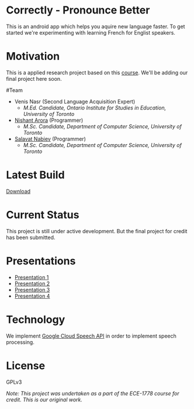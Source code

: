 # Correctly - Pronounce Better
This is an android app which helps you aquire new language faster. To get started we're experimenting with learning French for Englist speakers.

# Motivation
This is a applied research project based on this [course](http://www.eecg.utoronto.ca/~jayar/ece1778/project.html). We'll be adding our final project here soon.

#Team

- Venis Nasr (Second Language Acquisition Expert)
    - *M.Ed. Candidate, Ontario Institute for Studies in Education, University of Toronto*
- [Nishant Arora](https://github.com/whizzzkid) (Programmer)
    - *M.Sc. Candidate, Department of Computer Science, University of Toronto*
- [Salavat Nabiev](https://github.com/nsalavat) (Programmer)
    - *M.Sc. Candidate, Department of Computer Science, University of Toronto*

# Latest Build
[Download](https://drive.google.com/open?id=0B8aL47pGgBVeOVgxSFhFMG1Oejg)

# Current Status
This project is still under active development. But the final project for credit has been submitted.

# Presentations

- [Presentation 1](https://docs.google.com/presentation/d/1FcFCcLUMelvFfWhIgT3BNYlg-WuWtnDY1l14KXD3Q-g/edit?usp=sharing)
- [Presentation 2](https://docs.google.com/presentation/d/1hzztYr7Eaot9a8qAILh6j6wp3vZrfHoa42_KUoHZIhU/edit?usp=sharing)
- [Presentation 3](https://docs.google.com/presentation/d/1wYDD16sWBJ4KsZ0CPnTMIXeYvpR5oexMK12qxDm4qYA/edit?usp=sharing)
- [Presentation 4](https://docs.google.com/presentation/d/1LRfPNYHnUnNReZltFZOeXqSypyOyGumPpLMVYJVD2mw/edit?usp=sharing)

# Technology
We implement [Google Cloud Speech API](https://cloud.google.com/speech/docs/) in order to implement speech processing.

# License
GPLv3

*Note: This project was undertaken as a part of the ECE-1778 course for credit. This is our original work.*
